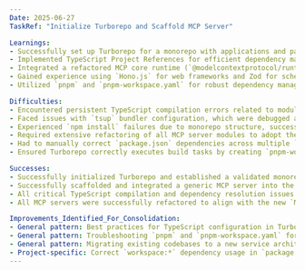 ```yaml
---
Date: 2025-06-27
TaskRef: "Initialize Turborepo and Scaffold MCP Server"

Learnings:
- Successfully set up Turborepo for a monorepo with applications and packages.
- Implemented TypeScript Project References for efficient dependency management and compilation across monorepo projects.
- Integrated a refactored MCP core runtime (`@modelcontextprotocol/runtime`) and scaffolded a new generic MCP server.
- Gained experience using `Hono.js` for web frameworks and Zod for schema validation within MCP servers.
- Utilized `pnpm` and `pnpm-workspace.yaml` for robust dependency management in the monorepo.

Difficulties:
- Encountered persistent TypeScript compilation errors related to module resolution, `composite` flag usage, and incorrect type definitions for MCP interfaces. These were resolved by careful configuration of `tsconfig.json` files across the monorepo.
- Faced issues with `tsup` bundler configuration, which were debugged and corrected to ensure proper module bundling.
- Experienced `npm install` failures due to monorepo structure, successfully mitigated by switching to `pnpm install` and correctly defining workspaces in `pnpm-workspace.yaml`.
- Required extensive refactoring of all MCP server modules to adopt the new `MCPService` class-based architecture, ensuring correct import paths, constructor signatures, and proper tool/resource registration.
- Had to manually correct `package.json` dependencies across multiple `mcp-servers` packages to correctly use `workspace:*` for internal monorepo packages.
- Ensured Turborepo correctly executes build tasks by creating `pnpm-workspace.yaml` and clearing the Turborepo cache after changes.

Successes:
- Successfully initialized Turborepo and established a validated monorepo directory structure.
- Successfully scaffolded and integrated a generic MCP server into the monorepo, extending the new `MCPService` class.
- All critical TypeScript compilation and dependency resolution issues were identified and resolved, leading to a stable build environment.
- All MCP servers were successfully refactored to align with the new `MCPService` architecture, ensuring modularity and adherence to the MCP.

Improvements_Identified_For_Consolidation:
- General pattern: Best practices for TypeScript configuration in Turborepo monorepos (composite projects, path mapping).
- General pattern: Troubleshooting `pnpm` and `pnpm-workspace.yaml` for monorepo dependency management.
- General pattern: Migrating existing codebases to a new service architecture (e.g., `MCPService` pattern).
- Project-specific: Correct `workspace:*` dependency usage in `package.json` for internal packages.
---
```

